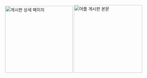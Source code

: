 

<img width="221" alt="게시판 상세 페이지" src="https://user-images.githubusercontent.com/86187456/127118168-8a985198-2a2a-44f2-8a1c-826f843438a0.png" />

<img width="224" alt="어플 게시판 본문" src="https://user-images.githubusercontent.com/86187456/127118129-561c0eb4-0984-4090-bf75-921b6929f103.png" />

